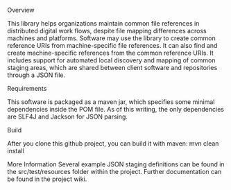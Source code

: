 Overview

This library helps organizations maintain common file references in distributed digital work flows, despite file mapping differences across machines and platforms. Software may use the library to create common reference URIs from machine-specific file references. It can also find and create machine-specific references from the common reference URIs. It includes support for automated local discovery and mapping of common staging areas, which are shared between client software and repositories through a JSON file.

Requirements

This software is packaged as a maven jar, which specifies some minimal dependencies inside the POM file. As of this writing, the only dependencies are SLF4J and Jackson for JSON parsing.

Build

After you clone this github project, you can build it with maven:
  mvn clean install

More Information
Several example JSON staging definitions can be found in the src/test/resources folder within the project. Further documentation can be found in the project wiki.
